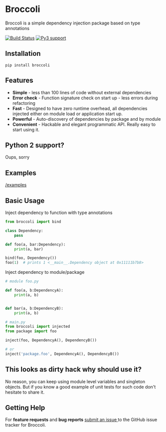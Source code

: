 # Broccoli

Broccoli is a simple dependency injection package based on type annotations

[![Build Status](https://travis-ci.org/msoedov/brocolli.svg)](https://travis-ci.org/msoedov/brocolli)
[![Py3 support](https://caniusepython3.com/check/f332c1e2-d31f-4e5c-b0af-0a85bf7f00cd.svg?style=flat)]()

Installation
-----------
```shell
pip install broccoli

```

Features
--------
- **Simple** - less than 100 lines of code without external dependencies
- **Error check** - Function signature check on start up - less errors during refactoring
- **Fast** - Designed to have zero runtime overhead, all dependencies injected either on module load or application start up.
- **Powerful** - Auto-discovery of dependencies by package and by module
- **Convenient** - Hackable and elegant programmatic API. Really easy to start using it.


Python 2 support?
-----------------
Oups, sorry


Examples
--------
[/examples](https://github.com/)

Basic Usage
-----------

Inject dependency to function with type annotations

```python
from broccoli import bind

class Dependency:
    pass

def foo(a, bar:Dependency):
    print(a, bar)

bind(foo, Dependency())
foo(1)  # prints 1 <__main__.Dependency object at 0x11111b7b8>
```

Inject dependency to module/package
```python
# module foo.py

def foo(a, b:DependencyA):
    print(a, b)


def bar(a, b:DependencyB):
    print(a, b)

# main.py
from broccoli import injected
from package import foo

inject(foo, DependencyA(), DependencyB())

# or
inject('package.foo', DependencyA(), DependencyB())

```

This looks as dirty hack why should use it?
---------------------------------------------
No reason, you can keep using module level variables and singleton objects. But if you know a good example of unit tests for such code don't hesitate to share it.


Getting Help
------------

For **feature requests** and **bug reports** [submit an issue
](https://github.com/msoedov/brocolli/issues) to the GitHub issue tracker for
Broccoli.

